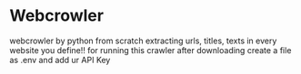 # Webcrowler
webcrowler by python from scratch
 extracting urls, titles, texts in every website you define!!
 for running this crawler after downloading create a file as .env and add ur API Key
